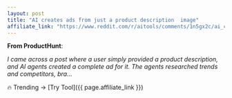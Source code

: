 ```yaml
---
layout: post
title: "AI creates ads from just a product description  image"
affiliate_link: "https://www.reddit.com/r/aitools/comments/1n5gx2c/ai_creates_ads_from_just_a_product_description/?ref=autoverse&utm_source=autoverse"
---
```


**From ProductHunt**:  
*<!-- SC_OFF --><div class='md'><p>I came across a post where a user simply provided a product description, and AI agents created a complete ad for it. The agents researched trends and competitors, bra...*

🔥 Trending → [Try Tool]({{ page.affiliate_link }})  

